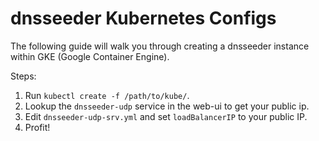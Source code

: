 # dnsseeder Kubernetes Configs

The following guide will walk you through creating a dnsseeder instance within GKE (Google Container Engine).

Steps:
1. Run `kubectl create -f /path/to/kube/`.
2. Lookup the `dnsseeder-udp` service in the web-ui to get your public ip.
3. Edit `dnsseeder-udp-srv.yml` and set `loadBalancerIP` to your public IP.
4. Profit!
